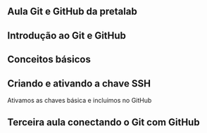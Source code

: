 ## Aula Git e GitHub da pretalab 
##
## Introdução ao Git e GitHub
## Conceitos básicos

## Criando e ativando a chave SSH
Ativamos as chaves básica e incluimos no GitHub

## Terceira aula conectando o Git com GitHub